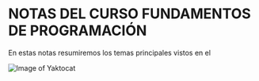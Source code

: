 # NOTAS DEL CURSO FUNDAMENTOS DE PROGRAMACIÓN

En estas notas resumiremos los temas principales vistos en el

![Image of Yaktocat](https://octodex.github.com/images/yaktocat.png)
